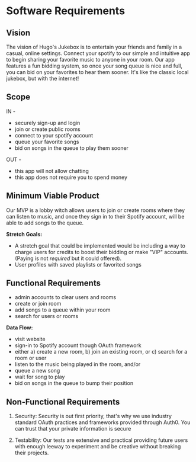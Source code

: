 # Software Requirements

## Vision

The vision of Hugo's Jukebox is to entertain your friends and family in a casual, online settings. Connect your spotify to our simple and intuitive app to begin sharing your favorite music to anyone in your room. Our app features a fun bidding system, so once your song queue is nice and full, you can bid on your favorites to hear them sooner. It's like the classic local jukebox, but with the internet!

## Scope

IN -

- securely sign-up and login
- join or create public rooms
- connect to your spotify account
- queue your favorite songs
- bid on songs in the queue to play them sooner

OUT -

- this app will not allow chatting
- this app does not require you to spend money

## Minimum Viable Product

Our MVP is a lobby witch allows users to join or create rooms where they can listen to music, and once they sign in to their Spotify account, will be able to add songs to the queue.

**Stretch Goals:**

- A stretch goal that could be implemented would be including a way to charge users for credits to boost their bidding or make "VIP" accounts. (Paying is not *required* but it could offered).
- User profiles with saved playlists or favorited songs

## Functional Requirements

- admin accounts to clear users and rooms
- create or join room
- add songs to a queue within your room
- search for users or rooms

**Data Flow:**

- visit website
- sign-in to Spotify account though OAuth framework
- either a) create a new room, b) join an existing room, or c) search for a room or user
- listen to the music being played in the room, and/or
- queue a new song
- wait for song to play
- bid on songs in the queue to bump their position

## Non-Functional Requirements

1. Security: Security is out first priority, that's why we use industry standard OAuth practices and frameworks provided through Auth0. You can trust that your private information is secure

2. Testability: Our tests are extensive and practical providing future users with enough leeway to experiment and be creative without breaking their projects.

